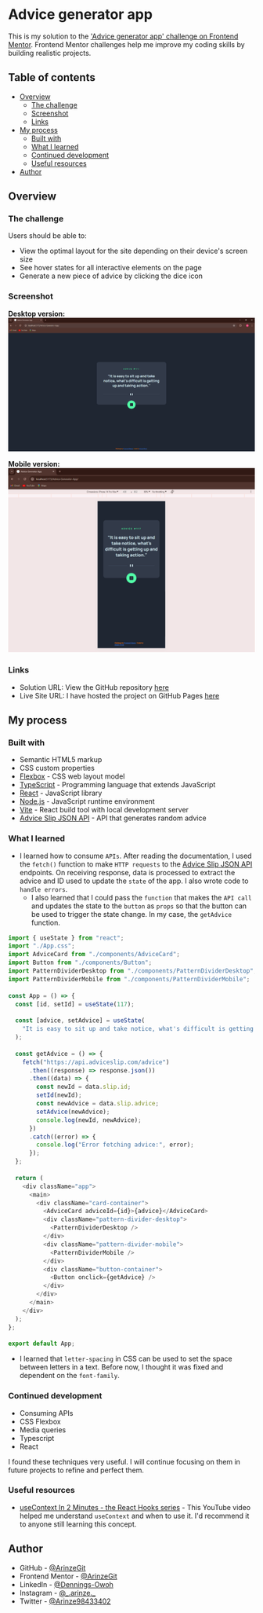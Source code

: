 # Advice generator app

This is my solution to the ['Advice generator app' challenge on Frontend Mentor](https://www.frontendmentor.io/challenges/advice-generator-app-QdUG-13db). Frontend Mentor challenges help me improve my coding skills by building realistic projects.

## Table of contents

- [Overview](#overview)
  - [The challenge](#the-challenge)
  - [Screenshot](#screenshot)
  - [Links](#links)
- [My process](#my-process)
  - [Built with](#built-with)
  - [What I learned](#what-i-learned)
  - [Continued development](#continued-development)
  - [Useful resources](#useful-resources)
- [Author](#author)

## Overview

### The challenge

Users should be able to:

- View the optimal layout for the site depending on their device's screen size
- See hover states for all interactive elements on the page
- Generate a new piece of advice by clicking the dice icon

### Screenshot

**Desktop version:**  
![Advice Generator App Screenshot1](public/Advice%20Generator%20App%20Screenshot1.PNG)

**Mobile version:**  
![Advice Generator App Screenshot2](public/Advice%20Generator%20App%20Screenshot2.PNG)

### Links

- Solution URL: View the GitHub repository [here](https://github.com/ArinzeGit/Advice-Generator-App)
- Live Site URL: I have hosted the project on GitHub Pages [here](https://arinzegit.github.io/Advice-Generator-App/)

## My process

### Built with

- Semantic HTML5 markup
- CSS custom properties
- [Flexbox](https://www.w3.org/TR/css-flexbox-1/) - CSS web layout model
- [TypeScript](https://www.typescriptlang.org/) - Programming language that extends JavaScript
- [React](https://react.dev/) - JavaScript library
- [Node.js](https://nodejs.org/) - JavaScript runtime environment
- [Vite](https://vitejs.dev/) - React build tool with local development server
- [Advice Slip JSON API](https://api.adviceslip.com/) - API that generates random advice

### What I learned

- I learned how to consume `APIs`. After reading the documentation, I used the `fetch()` function to make `HTTP requests` to the [Advice Slip JSON API](https://api.adviceslip.com/) endpoints. On receiving response, data is processed to extract the advice and ID used to update the `state` of the app. I also wrote code to `handle errors`.
  - I also learned that I could pass the `function` that makes the `API call` and updates the state to the `button` as `props` so that the button can be used to trigger the state change. In my case, the `getAdvice` function.

```js
import { useState } from "react";
import "./App.css";
import AdviceCard from "./components/AdviceCard";
import Button from "./components/Button";
import PatternDividerDesktop from "./components/PatternDividerDesktop";
import PatternDividerMobile from "./components/PatternDividerMobile";

const App = () => {
  const [id, setId] = useState(117);

  const [advice, setAdvice] = useState(
    "It is easy to sit up and take notice, what's difficult is getting up and taking action."
  );

  const getAdvice = () => {
    fetch("https://api.adviceslip.com/advice")
      .then((response) => response.json())
      .then((data) => {
        const newId = data.slip.id;
        setId(newId);
        const newAdvice = data.slip.advice;
        setAdvice(newAdvice);
        console.log(newId, newAdvice);
      })
      .catch((error) => {
        console.log("Error fetching advice:", error);
      });
  };

  return (
    <div className="app">
      <main>
        <div className="card-container">
          <AdviceCard adviceId={id}>{advice}</AdviceCard>
          <div className="pattern-divider-desktop">
            <PatternDividerDesktop />
          </div>
          <div className="pattern-divider-mobile">
            <PatternDividerMobile />
          </div>
          <div className="button-container">
            <Button onclick={getAdvice} />
          </div>
        </div>
      </main>
    </div>
  );
};

export default App;
```

- I learned that `letter-spacing` in CSS can be used to set the space between letters in a text. Before now, I thought it was fixed and dependent on the `font-family`.

### Continued development

- Consuming APIs
- CSS Flexbox
- Media queries
- Typescript
- React

I found these techniques very useful. I will continue focusing on them in future projects to refine and perfect them.

### Useful resources

- [useContext In 2 Minutes - the React Hooks series](https://youtu.be/_HdrLsyAdJg?si=X0p7hI0FCWqUAs9c) - This YouTube video helped me understand `useContext` and when to use it. I'd recommend it to anyone still learning this concept.

## Author

- GitHub - [@ArinzeGit](https://github.com/ArinzeGit)
- Frontend Mentor - [@ArinzeGit](https://www.frontendmentor.io/profile/ArinzeGit)
- LinkedIn - [@Dennings-Owoh](https://www.linkedin.com/in/dennings-owoh-4839971b1/)
- Instagram - [@\_.arinze.\_](https://www.instagram.com/_.arinze._/)
- Twitter - [@Arinze98433402](https://twitter.com/Arinze98433402)
